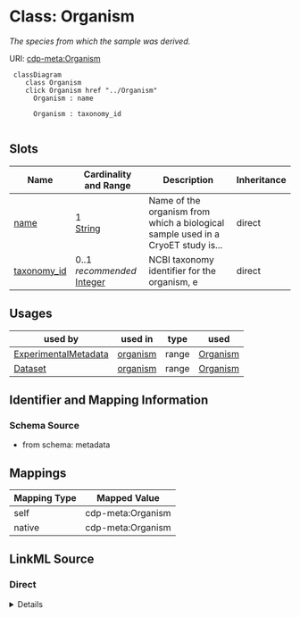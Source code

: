 

# Class: Organism


_The species from which the sample was derived._





URI: [cdp-meta:Organism](metadataOrganism)






```mermaid
 classDiagram
    class Organism
    click Organism href "../Organism"
      Organism : name

      Organism : taxonomy_id


```




<!-- no inheritance hierarchy -->


## Slots

| Name | Cardinality and Range | Description | Inheritance |
| ---  | --- | --- | --- |
| [name](name.md) | 1 <br/> [String](String.md) | Name of the organism from which a biological sample used in a CryoET study is... | direct |
| [taxonomy_id](taxonomy_id.md) | 0..1 _recommended_ <br/> [Integer](Integer.md) | NCBI taxonomy identifier for the organism, e | direct |





## Usages

| used by | used in | type | used |
| ---  | --- | --- | --- |
| [ExperimentalMetadata](ExperimentalMetadata.md) | [organism](organism.md) | range | [Organism](Organism.md) |
| [Dataset](Dataset.md) | [organism](organism.md) | range | [Organism](Organism.md) |






## Identifier and Mapping Information







### Schema Source


* from schema: metadata




## Mappings

| Mapping Type | Mapped Value |
| ---  | ---  |
| self | cdp-meta:Organism |
| native | cdp-meta:Organism |







## LinkML Source

<!-- TODO: investigate https://stackoverflow.com/questions/37606292/how-to-create-tabbed-code-blocks-in-mkdocs-or-sphinx -->

### Direct

<details>
```yaml
name: Organism
description: The species from which the sample was derived.
from_schema: metadata
attributes:
  name:
    name: name
    description: Name of the organism from which a biological sample used in a CryoET
      study is derived from, e.g. homo sapiens.
    from_schema: metadata
    exact_mappings:
    - cdp-common:organism_name
    alias: name
    owner: Organism
    domain_of:
    - Author
    - Organism
    - Tissue
    - CellType
    - CellStrain
    - CellComponent
    - AnnotationObject
    range: string
    required: true
    inlined: true
    inlined_as_list: true
  taxonomy_id:
    name: taxonomy_id
    description: NCBI taxonomy identifier for the organism, e.g. 9606
    from_schema: metadata
    exact_mappings:
    - cdp-common:organism_taxid
    rank: 1000
    alias: taxonomy_id
    owner: Organism
    domain_of:
    - Organism
    range: integer
    recommended: true
    inlined: true
    inlined_as_list: true
    minimum_value: 1

```
</details>

### Induced

<details>
```yaml
name: Organism
description: The species from which the sample was derived.
from_schema: metadata
attributes:
  name:
    name: name
    description: Name of the organism from which a biological sample used in a CryoET
      study is derived from, e.g. homo sapiens.
    from_schema: metadata
    exact_mappings:
    - cdp-common:organism_name
    alias: name
    owner: Organism
    domain_of:
    - Author
    - Organism
    - Tissue
    - CellType
    - CellStrain
    - CellComponent
    - AnnotationObject
    range: string
    required: true
    inlined: true
    inlined_as_list: true
  taxonomy_id:
    name: taxonomy_id
    description: NCBI taxonomy identifier for the organism, e.g. 9606
    from_schema: metadata
    exact_mappings:
    - cdp-common:organism_taxid
    rank: 1000
    alias: taxonomy_id
    owner: Organism
    domain_of:
    - Organism
    range: integer
    recommended: true
    inlined: true
    inlined_as_list: true
    minimum_value: 1

```
</details>

